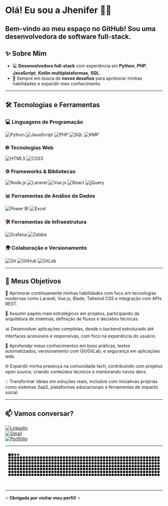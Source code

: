 # Olá! Eu sou a Jhenifer 👩‍💻

Bem-vindo ao meu espaço no GitHub! Sou uma **desenvolvedora de software full-stack**.
---

## ✨ Sobre Mim

- 💻 **Desenvolvedora full-stack** com experiência em **Python**, **PHP**, **JavaScript**, **Kotlin multiplataformas**, **SQL**.
- 🚀 Sempre em busca de **novos desafios** para aprimorar minhas habilidades e expandir meu conhecimento.

---

## 🛠️ Tecnologias e Ferramentas

### 💻 Linguagens de Programação

![Python](https://img.shields.io/badge/Python-3776AB?style=for-the-badge&logo=python&logoColor=white)
![JavaScript](https://img.shields.io/badge/JavaScript-F7DF1E?style=for-the-badge&logo=javascript&logoColor=black)
![PHP](https://img.shields.io/badge/PHP-777BB4?style=for-the-badge&logo=php&logoColor=white)
![SQL](https://img.shields.io/badge/SQL-4479A1?style=for-the-badge&logo=mysql&logoColor=white)
![KMP](https://img.shields.io/badge/Kotlin_Multiplatform-7F52FF?style=for-the-badge&logo=kotlin&logoColor=white)


### 🌐 Tecnologias Web

![HTML5](https://img.shields.io/badge/HTML5-E34F26?style=for-the-badge&logo=html5&logoColor=white)
![CSS3](https://img.shields.io/badge/CSS3-1572B6?style=for-the-badge&logo=css3&logoColor=white)

### ⚙️ Frameworks & Bibliotecas

![Node.js](https://img.shields.io/badge/Node.js-339933?style=for-the-badge&logo=node.js&logoColor=white)
![Laravel](https://img.shields.io/badge/Laravel-FF2D20?style=for-the-badge&logo=laravel&logoColor=white)
![Vue.js](https://img.shields.io/badge/Vue.js-35495E?style=for-the-badge&logo=vue.js&logoColor=4FC08D)
![React](https://img.shields.io/badge/React-20232A?style=for-the-badge&logo=react&logoColor=61DAFB)
![jQuery](https://img.shields.io/badge/jQuery-0769AD?style=for-the-badge&logo=jquery&logoColor=white)

### 📊 Ferramentas de Análise de Dados

![Power BI](https://img.shields.io/badge/Power_BI-F2C811?style=for-the-badge&logo=powerbi&logoColor=black)
![Excel](https://img.shields.io/badge/Excel-217346?style=for-the-badge&logo=microsoftexcel&logoColor=white)

### 🛠️ Ferramentas de Infraestrutura

![Grafana](https://img.shields.io/badge/Grafana-F46800?style=for-the-badge&logo=grafana&logoColor=white)
![Zabbix](https://img.shields.io/badge/Zabbix-2E8B57?style=for-the-badge&logo=zabbix&logoColor=white)

### 🌍 Colaboração e Versionamento

![Git](https://img.shields.io/badge/Git-F05032?style=for-the-badge&logo=git&logoColor=white)
![GitHub](https://img.shields.io/badge/GitHub-181717?style=for-the-badge&logo=github&logoColor=white)
![GitLab](https://img.shields.io/badge/GitLab-FC6D26?style=for-the-badge&logo=gitlab&logoColor=white)

---

## 🎯 Meus Objetivos

🚀 Aprimorar continuamente minhas habilidades com foco em tecnologias modernas como Laravel, Vue.js, Blade, Tailwind CSS e integração com APIs REST.

💼 Assumir papéis mais estratégicos em projetos, participando da arquitetura de sistemas, definição de fluxos e decisões técnicas.

📊 Desenvolver aplicações completas, desde o backend estruturado até interfaces acessíveis e responsivas, com foco na experiência do usuário.

🧠 Aprofundar meus conhecimentos em boas práticas, testes automatizados, versionamento com Git/GitLab, e segurança em aplicações web.

🌐 Expandir minha presença na comunidade tech, contribuindo com projetos open source, criando conteúdos técnicos e mentorando novos devs.

💡 Transformar ideias em soluções reais, inclusive com iniciativas próprias como sistemas SaaS, plataformas educacionais e ferramentas de impacto social.


---

## 📫 Vamos conversar?

[![LinkedIn](https://img.shields.io/badge/LinkedIn-0077B5?style=for-the-badge&logo=linkedin&logoColor=white)](https://www.linkedin.com/in/jhenifer-meneses-98293b300)  
[![Gmail](https://img.shields.io/badge/Gmail-D14836?style=for-the-badge&logo=gmail&logoColor=white)](mailto:jheniferfm@gmail.com)  
[![Portfólio](https://img.shields.io/badge/Portfólio-4285F4?style=for-the-badge&logo=google-chrome&logoColor=white)](https://jheniferfm.github.io/Portf-lio/)

---

<img src="https://raw.githubusercontent.com/JheniferFM/JheniferFM/output/snake.svg" alt="Snake animation" />

---

⭐ **Obrigada por visitar meu perfil!** ⭐
